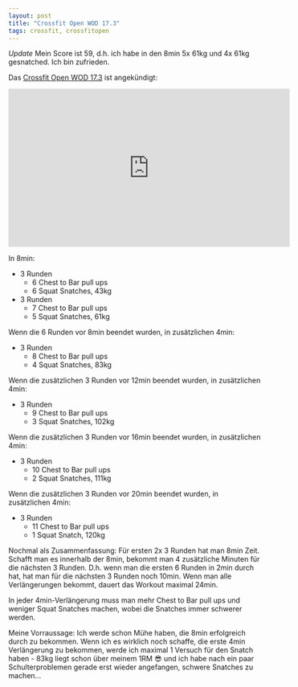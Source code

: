 ```yaml
---
layout: post
title: "Crossfit Open WOD 17.3"
tags: crossfit, crossfitopen
---
```


*Update* Mein Score ist 59, d.h. ich habe in den 8min 5x 61kg und 4x 61kg gesnatched. Ich bin zufrieden.

Das [Crossfit Open WOD 17.3][0] ist angekündigt:

<iframe width="560" height="315" src="https://www.youtube-nocookie.com/embed/jcJhFR5gDPM" frameborder="0" allowfullscreen></iframe>

In 8min:

* 3 Runden
  * 6 Chest to Bar pull ups
  * 6 Squat Snatches, 43kg
* 3 Runden
  * 7 Chest to Bar pull ups
  * 5 Squat Snatches, 61kg

Wenn die 6 Runden vor 8min beendet wurden, in zusätzlichen 4min:

* 3 Runden
  * 8 Chest to Bar pull ups
  * 4 Squat Snatches, 83kg

Wenn die zusätzlichen 3 Runden vor 12min beendet wurden, in zusätzlichen 4min:

* 3 Runden
  * 9 Chest to Bar pull ups
  * 3 Squat Snatches, 102kg

Wenn die zusätzlichen 3 Runden vor 16min beendet wurden, in zusätzlichen 4min:

* 3 Runden
  * 10 Chest to Bar pull ups
  * 2 Squat Snatches, 111kg

Wenn die zusätzlichen 3 Runden vor 20min beendet wurden, in zusätzlichen 4min:

* 3 Runden
  * 11 Chest to Bar pull ups
  * 1 Squat Snatch, 120kg

Nochmal als Zusammenfassung: Für ersten 2x 3 Runden hat man 8min Zeit. Schafft man es innerhalb der 8min, bekommt man 4 zusätzliche Minuten für die nächsten 3 Runden. D.h. wenn man die ersten 6 Runden in 2min durch hat, hat man für die nächsten 3 Runden noch 10min. Wenn man alle Verlängerungen bekommt, dauert das Workout maximal 24min.

In jeder 4min-Verlängerung muss man mehr Chest to Bar pull ups und weniger Squat Snatches machen, wobei die Snatches immer schwerer werden.

Meine Vorraussage: Ich werde schon Mühe haben, die 8min erfolgreich durch zu bekommen. Wenn ich es wirklich noch schaffe, die erste 4min Verlängerung zu bekommen, werde ich maximal 1 Versuch für den Snatch haben - 83kg liegt schon über meinem 1RM 😎 und ich habe nach ein paar Schulterproblemen gerade erst wieder angefangen, schwere Snatches zu machen...

[0]: https://games.crossfit.com/workouts/open/2017/17.3
